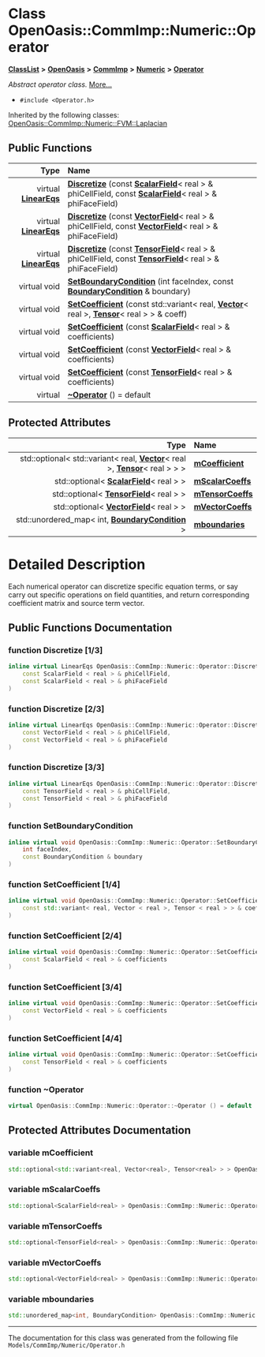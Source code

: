 

# Class OpenOasis::CommImp::Numeric::Operator



[**ClassList**](annotated.md) **>** [**OpenOasis**](namespace_open_oasis.md) **>** [**CommImp**](namespace_open_oasis_1_1_comm_imp.md) **>** [**Numeric**](namespace_open_oasis_1_1_comm_imp_1_1_numeric.md) **>** [**Operator**](class_open_oasis_1_1_comm_imp_1_1_numeric_1_1_operator.md)



_Abstract operator class._ [More...](#detailed-description)

* `#include <Operator.h>`





Inherited by the following classes: [OpenOasis::CommImp::Numeric::FVM::Laplacian](class_open_oasis_1_1_comm_imp_1_1_numeric_1_1_f_v_m_1_1_laplacian.md)
































## Public Functions

| Type | Name |
| ---: | :--- |
| virtual [**LinearEqs**](namespace_open_oasis_1_1_comm_imp_1_1_numeric.md#typedef-lineareqs) | [**Discretize**](#function-discretize-13) (const [**ScalarField**](class_open_oasis_1_1_comm_imp_1_1_numeric_1_1_scalar_field.md)&lt; real &gt; & phiCellField, const [**ScalarField**](class_open_oasis_1_1_comm_imp_1_1_numeric_1_1_scalar_field.md)&lt; real &gt; & phiFaceField) <br> |
| virtual [**LinearEqs**](namespace_open_oasis_1_1_comm_imp_1_1_numeric.md#typedef-lineareqs) | [**Discretize**](#function-discretize-23) (const [**VectorField**](class_open_oasis_1_1_comm_imp_1_1_numeric_1_1_vector_field.md)&lt; real &gt; & phiCellField, const [**VectorField**](class_open_oasis_1_1_comm_imp_1_1_numeric_1_1_vector_field.md)&lt; real &gt; & phiFaceField) <br> |
| virtual [**LinearEqs**](namespace_open_oasis_1_1_comm_imp_1_1_numeric.md#typedef-lineareqs) | [**Discretize**](#function-discretize-33) (const [**TensorField**](class_open_oasis_1_1_comm_imp_1_1_numeric_1_1_tensor_field.md)&lt; real &gt; & phiCellField, const [**TensorField**](class_open_oasis_1_1_comm_imp_1_1_numeric_1_1_tensor_field.md)&lt; real &gt; & phiFaceField) <br> |
| virtual void | [**SetBoundaryCondition**](#function-setboundarycondition) (int faceIndex, const [**BoundaryCondition**](struct_open_oasis_1_1_comm_imp_1_1_numeric_1_1_boundary_condition.md) & boundary) <br> |
| virtual void | [**SetCoefficient**](#function-setcoefficient-14) (const std::variant&lt; real, [**Vector**](class_open_oasis_1_1_comm_imp_1_1_numeric_1_1_vector.md)&lt; real &gt;, [**Tensor**](class_open_oasis_1_1_comm_imp_1_1_numeric_1_1_tensor.md)&lt; real &gt; &gt; & coeff) <br> |
| virtual void | [**SetCoefficient**](#function-setcoefficient-24) (const [**ScalarField**](class_open_oasis_1_1_comm_imp_1_1_numeric_1_1_scalar_field.md)&lt; real &gt; & coefficients) <br> |
| virtual void | [**SetCoefficient**](#function-setcoefficient-34) (const [**VectorField**](class_open_oasis_1_1_comm_imp_1_1_numeric_1_1_vector_field.md)&lt; real &gt; & coefficients) <br> |
| virtual void | [**SetCoefficient**](#function-setcoefficient-44) (const [**TensorField**](class_open_oasis_1_1_comm_imp_1_1_numeric_1_1_tensor_field.md)&lt; real &gt; & coefficients) <br> |
| virtual  | [**~Operator**](#function-operator) () = default<br> |








## Protected Attributes

| Type | Name |
| ---: | :--- |
|  std::optional&lt; std::variant&lt; real, [**Vector**](class_open_oasis_1_1_comm_imp_1_1_numeric_1_1_vector.md)&lt; real &gt;, [**Tensor**](class_open_oasis_1_1_comm_imp_1_1_numeric_1_1_tensor.md)&lt; real &gt; &gt; &gt; | [**mCoefficient**](#variable-mcoefficient)  <br> |
|  std::optional&lt; [**ScalarField**](class_open_oasis_1_1_comm_imp_1_1_numeric_1_1_scalar_field.md)&lt; real &gt; &gt; | [**mScalarCoeffs**](#variable-mscalarcoeffs)  <br> |
|  std::optional&lt; [**TensorField**](class_open_oasis_1_1_comm_imp_1_1_numeric_1_1_tensor_field.md)&lt; real &gt; &gt; | [**mTensorCoeffs**](#variable-mtensorcoeffs)  <br> |
|  std::optional&lt; [**VectorField**](class_open_oasis_1_1_comm_imp_1_1_numeric_1_1_vector_field.md)&lt; real &gt; &gt; | [**mVectorCoeffs**](#variable-mvectorcoeffs)  <br> |
|  std::unordered\_map&lt; int, [**BoundaryCondition**](struct_open_oasis_1_1_comm_imp_1_1_numeric_1_1_boundary_condition.md) &gt; | [**mboundaries**](#variable-mboundaries)  <br> |




















# Detailed Description


Each numerical operator can discretize specific equation terms, or say carry out specific operations on field quantities, and return corresponding coefficient matrix and source term vector. 


    
## Public Functions Documentation




### function Discretize [1/3]

```C++
inline virtual LinearEqs OpenOasis::CommImp::Numeric::Operator::Discretize (
    const ScalarField < real > & phiCellField,
    const ScalarField < real > & phiFaceField
) 
```






### function Discretize [2/3]

```C++
inline virtual LinearEqs OpenOasis::CommImp::Numeric::Operator::Discretize (
    const VectorField < real > & phiCellField,
    const VectorField < real > & phiFaceField
) 
```






### function Discretize [3/3]

```C++
inline virtual LinearEqs OpenOasis::CommImp::Numeric::Operator::Discretize (
    const TensorField < real > & phiCellField,
    const TensorField < real > & phiFaceField
) 
```






### function SetBoundaryCondition 

```C++
inline virtual void OpenOasis::CommImp::Numeric::Operator::SetBoundaryCondition (
    int faceIndex,
    const BoundaryCondition & boundary
) 
```






### function SetCoefficient [1/4]

```C++
inline virtual void OpenOasis::CommImp::Numeric::Operator::SetCoefficient (
    const std::variant< real, Vector < real >, Tensor < real > > & coeff
) 
```






### function SetCoefficient [2/4]

```C++
inline virtual void OpenOasis::CommImp::Numeric::Operator::SetCoefficient (
    const ScalarField < real > & coefficients
) 
```






### function SetCoefficient [3/4]

```C++
inline virtual void OpenOasis::CommImp::Numeric::Operator::SetCoefficient (
    const VectorField < real > & coefficients
) 
```






### function SetCoefficient [4/4]

```C++
inline virtual void OpenOasis::CommImp::Numeric::Operator::SetCoefficient (
    const TensorField < real > & coefficients
) 
```






### function ~Operator 

```C++
virtual OpenOasis::CommImp::Numeric::Operator::~Operator () = default
```



## Protected Attributes Documentation




### variable mCoefficient 

```C++
std::optional<std::variant<real, Vector<real>, Tensor<real> > > OpenOasis::CommImp::Numeric::Operator::mCoefficient;
```






### variable mScalarCoeffs 

```C++
std::optional<ScalarField<real> > OpenOasis::CommImp::Numeric::Operator::mScalarCoeffs;
```






### variable mTensorCoeffs 

```C++
std::optional<TensorField<real> > OpenOasis::CommImp::Numeric::Operator::mTensorCoeffs;
```






### variable mVectorCoeffs 

```C++
std::optional<VectorField<real> > OpenOasis::CommImp::Numeric::Operator::mVectorCoeffs;
```






### variable mboundaries 

```C++
std::unordered_map<int, BoundaryCondition> OpenOasis::CommImp::Numeric::Operator::mboundaries;
```




------------------------------
The documentation for this class was generated from the following file `Models/CommImp/Numeric/Operator.h`

